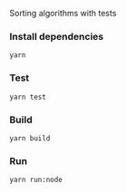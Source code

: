 Sorting algorithms with tests

### Install dependencies

```
yarn
```

### Test

```
yarn test
```

### Build

```
yarn build
```

### Run

```
yarn run:node
```
